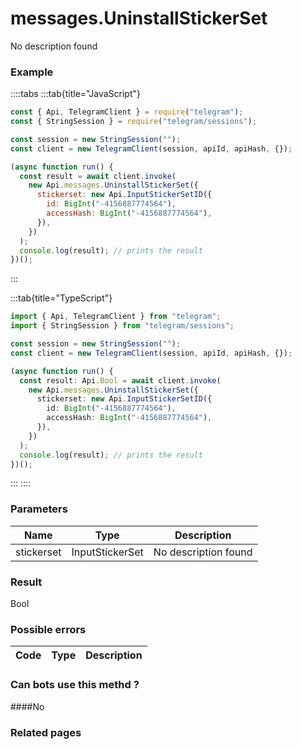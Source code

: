 # messages.UninstallStickerSet

No description found

### [](#example)Example

::::tabs
:::tab{title="JavaScript"}

```js
const { Api, TelegramClient } = require("telegram");
const { StringSession } = require("telegram/sessions");

const session = new StringSession("");
const client = new TelegramClient(session, apiId, apiHash, {});

(async function run() {
  const result = await client.invoke(
    new Api.messages.UninstallStickerSet({
      stickerset: new Api.InputStickerSetID({
        id: BigInt("-4156887774564"),
        accessHash: BigInt("-4156887774564"),
      }),
    })
  );
  console.log(result); // prints the result
})();
```

:::

:::tab{title="TypeScript"}

```ts
import { Api, TelegramClient } from "telegram";
import { StringSession } from "telegram/sessions";

const session = new StringSession("");
const client = new TelegramClient(session, apiId, apiHash, {});

(async function run() {
  const result: Api.Bool = await client.invoke(
    new Api.messages.UninstallStickerSet({
      stickerset: new Api.InputStickerSetID({
        id: BigInt("-4156887774564"),
        accessHash: BigInt("-4156887774564"),
      }),
    })
  );
  console.log(result); // prints the result
})();
```

:::
::::

### [](#parameters)Parameters

|    Name    | Type            | Description          |
| :--------: | --------------- | -------------------- |
| stickerset | InputStickerSet | No description found |

### [](#result)Result

Bool

### [](#possible-errors)Possible errors

| Code | Type | Description |
| :--: | ---- | ----------- |

### [](#can-bots-use-this-method)Can bots use this methd ?

####No

### [](#related-pages)Related pages
